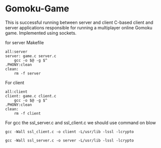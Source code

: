 # Gomoku-Game
This is successful running between server and client
C-based client and server applications responsible for running a multiplayer online Gomoku game. Implemented using sockets.


for server Makefile
```.PHONY:all
all:server 
server: game.c server.c 
	gcc -o $@ -g $^
.PHONY:clean
clean:
	rm -f server
```

For client

```.PHONY:all
all:client
client: game.c client.c
	gcc -o $@ -g $^
.PHONY:clean
clean:
	rm -f client
```


For gcc the ssl_server.c and ssl_client.c we should use command on blow 

```gcc -Wall ssl_client.c -o client -L/usr/lib -lssl -lcrypto```

```gcc -Wall ssl_server.c -o server -L/usr/lib -lssl -lcrypto```
